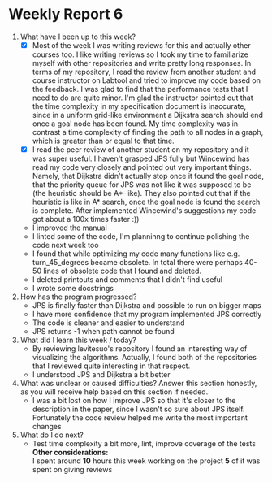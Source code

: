 # Weekly Report 6 
1. What have I been up to this week? <br />
   - [x] Most of the week I was writing reviews for this and actually other courses too. I like writing reviews so I took my time to familiarize myself with other repositories and write pretty long responses. In terms of my repository, I read the review from another student and course instructor on Labtool and tried to improve my code based on the feedback. I was glad to find that the performance tests that I need to do are quite minor. I'm glad the instructor pointed out that the time complexity in my specification document is inaccurate, since in a uniform grid-like environment a Dijkstra search should end once a goal node has been found. My time complexity was in contrast a time complexity of finding the path to all nodes in a graph, which is greater than or equal to that time.
   - [x] I read the peer review of another student on my repository and it was super useful. I haven't grasped JPS fully but Wincewind has read my code very closely and pointed out very important things. Namely, that Dijkstra didn't actually stop once it found the goal node, that the priority queue for JPS was not like it was supposed to be (the heuristic should be A*-like). They also pointed out that if the heuristic is like in A* search, once the goal node is found the search is complete. After implemented Wincewind's suggestions my code got about a 100x times faster :))
   - I improved the manual
   - I linted some of the code, I'm planninng to continue polishing the code next week too
   - I found that while optimizing my code many functions like e.g. turn_45_degrees became obsolete. In total there were perhaps 40-50 lines of obsolete code that I found and deleted.
   - I deleted printouts and comments that I didn't find useful
   - I wrote some docstrings
2. How has the program progressed? <br />
   - JPS is finally faster than Dijkstra and possible to run on bigger maps
   - I have more confidence that my program implemented JPS correctly
   - The code is cleaner and easier to understand
   - JPS returns -1 when path cannot be found
3. What did I learn this week / today? <br />
   - By reviewing levitesuo's repository I found an interesting way of visualizing the algorithms. Actually, I found both of the repositories that I reviewed quite interesting in that respect. 
   - I understood JPS and Dijkstra a bit better
4. What was unclear or caused difficulties? Answer this section honestly, as you will receive help based on this section if needed.  <br />
   - I was a bit lost on how I improve JPS so that it's closer to the description in the paper, since I wasn't so sure about JPS itself. Fortunately the code review helped me write the most important changes 
5. What do I do next? <br />
   - Test time complexity a bit more, lint, improve coverage of the tests
**Other considerations:** <br />
I spent around **10** hours this week working on the project **5** of it was spent on giving reviews<br />
 
